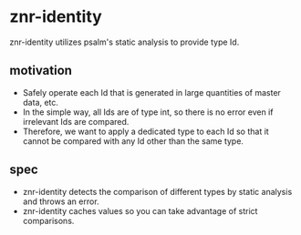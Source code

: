 # znr-identity

znr-identity utilizes psalm's static analysis to provide type Id.

## motivation

- Safely operate each Id that is generated in large quantities of master data, etc.
- In the simple way, all Ids are of type int, so there is no error even if irrelevant Ids are compared.
- Therefore, we want to apply a dedicated type to each Id so that it cannot be compared with any Id other than the same type.

## spec

- znr-identity detects the comparison of different types by static analysis and throws an error.
- znr-identity caches values so you can take advantage of strict comparisons.

